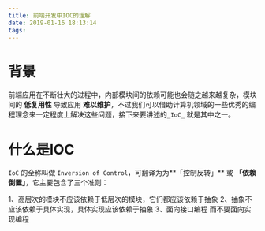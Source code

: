 ```yaml
---
title: 前端开发中IOC的理解
date: 2019-01-16 18:13:14
tags:
---
```


# 背景

前端应用在不断壮大的过程中，内部模块间的依赖可能也会随之越来越复杂，模块间的 **低复用性** 导致应用 **难以维护**，不过我们可以借助计算机领域的一些优秀的编程理念来一定程度上解决这些问题，接下来要讲述的`_IoC_` 就是其中之一。

# 什么是IOC

`IoC` 的全称叫做 `Inversion of Control`，可翻译为为**「控制反转」** 或 **「依赖倒置」**，它主要包含了三个准则：

1、高层次的模块不应该依赖于低层次的模块，它们都应该依赖于抽象
2、抽象不应该依赖于具体实现，具体实现应该依赖于抽象
3、面向接口编程 而不要面向实现编程
